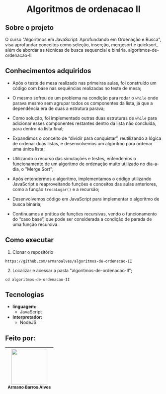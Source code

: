 # <p align="center" >  Algoritmos de ordenacao II  </p> 

## Sobre o projeto

O curso "Algoritmos em JavaScript: Aprofundando em Ordenação e Busca", visa aprofundar conceitos como seleção, inserção, mergesort e quicksort, além de abordar as técnicas de busca sequencial e binária.
algoritmos-de-ordenacao-II
## Conhecimentos adquiridos

- Após o teste de mesa realizado nas primeiras aulas, foi construído um código com base nas sequências realizadas no teste de mesa;

- O mesmo sofreu de um problema na condição para rodar o `while` onde parava mesmo sem agrupar todos os componentes da lista, já que a dependência era de duas a estrutura parava;

- Como solução, foi implementado outras duas estruturas de `while` para adicionar esses componentes restantes dentro da lista não concluída, para dentro da lista final;

- Expandimos o conceito de “dividir para conquistar”, reutilizando a lógica de ordenar duas listas, e desenvolvemos um algoritmo para ordenar uma única lista;

- Utilizando o recurso das simulações e testes, entendemos o funcionamento de um algoritmo de ordenação muito utilizado no
dia-a-dia, o "Merge Sort";

- Após entendermos o algoritmo, implementamos o código utilizando JavaScript e reaproveitando funções e conceitos das aulas anteriores, como a função `trocaLugar()` e a recursão;

- Desenvolvemos código em JavaScript para implementar o algoritmo de busca binária;

- Continuamos a prática de funções recursivas, vendo o funcionamento do “caso base”, que pode ser considerada a condição de parada de uma função recursiva.


## Como executar
1. Clonar o repositório

  ```
  https://github.com/armanoalves/algoritmos-de-ordenacao-II
  ```

2. Localizar e acessar a pasta "algoritmos-de-ordenacao-II";

  ```
  cd algoritmos-de-ordenacao-II
  ```

## Tecnologias

  * **linguagem:**  
    * JavaScript
  * **Interpretador:**
    * NodeJS

## Feito por: 

| [<img src="https://avatars.githubusercontent.com/armanoalves" width=115><br><sub>Armano Barros Alves</sub>](https://github.com/armanoalves) |
| :---: |
